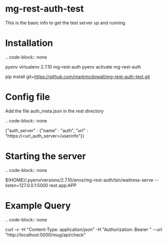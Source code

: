 # mg-rest-auth-test

This is the basic info to get the test server up and running

Installation
============

.. code-block:: none

   pyenv virtualenv 2.7.10 mg-rest-auth
   pyenv activate mg-rest-auth

   pip install git+https://github.com/markmcdowall/mg-rest-auth-test.git


Config file
===========

Add the file auth_meta.json in the rest directory

.. code-block:: none

   {"auth_server" : {"name" : "auth", "url" : "https://<url_auth_server>/userinfo"}}


Starting the server
===================

.. code-block:: none

   ${HOME}/.pyenv/versions/2.7.10/envs/mg-rest-auth/bin/waitress-serve --listen=127.0.0.1:5000 rest.app:APP


Example Query
=============

.. code-block:: none

   curl -v -H "Content-Type: application/json" -H "Authorization: Bearer <valid token>" --url "http://localhost:5000/mug/api/check"